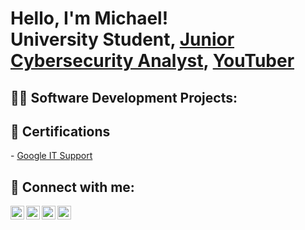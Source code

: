 <h1>Hello, I'm Michael! <br/><a>University Student</a>, <a href="https://www.linkedin.com/in/michael-schmidt05/">Junior Cybersecurity Analyst</a>, <a href="https://www.youtube.com/@casperiic">YouTuber</a></h1>

<h2>👨‍💻 Software Development Projects:</h2>


<h2>📃 Certifications </h2>
- <a href="https://www.coursera.org/account/accomplishments/professional-cert/BHBHVBZMKTH9?utm_source=link&utm_medium=certificate&utm_content=cert_image&utm_campaign=sharing_cta&utm_product=prof">Google IT Support</a> 

<h2> 🤳 Connect with me:</h2>

[<img align="left" alt="casperui | YouTube" width="22px" src="https://cdn.jsdelivr.net/npm/simple-icons@v3/icons/youtube.svg" />][youtube]
[<img align="left" alt="casperui | Twitter" width="22px" src="https://cdn.jsdelivr.net/npm/simple-icons@v3/icons/twitter.svg" />][twitter]
[<img align="left" alt="casperui | LinkedIn" width="22px" src="https://cdn.jsdelivr.net/npm/simple-icons@v3/icons/linkedin.svg" />][linkedin]
[<img align="left" alt="casperui | Instagram" width="22px" src="https://cdn.jsdelivr.net/npm/simple-icons@v3/icons/instagram.svg" />][instagram]

[twitter]: https://twitter.com/casperiic
[youtube]: https://www.youtube.com/@casperiic
[instagram]: https://www.instagram.com/casperuii/
[linkedin]: https://linkedin.com/in/michael-schmidt05

